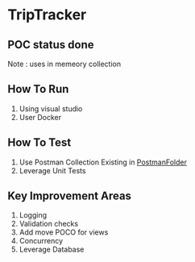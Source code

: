 # TripTracker

## POC status done 
Note : uses in memeory collection

## How To Run
1.  Using visual studio 
2.  User Docker


## How To Test
1.  Use Postman Collection Existing in [PostmanFolder](./PostmanTestJson)
2.  Leverage Unit Tests


## Key Improvement Areas
1.  Logging
2.  Validation checks
3.  Add move POCO for views
4.  Concurrency
5.  Leverage Database 